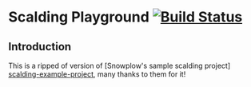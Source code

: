 # Scalding Playground [![Build Status](https://travis-ci.org/dartov/scalding-playground.png)](https://travis-ci.org/dartov/scalding-playground)

## Introduction

This is a ripped of version of [Snowplow's sample scalding project] [scalding-example-project], many thanks to them for it!


[scalding-example-project]: https://github.com/snowplow/scalding-example-project
